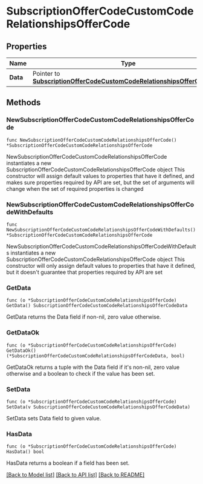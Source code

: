 # SubscriptionOfferCodeCustomCodeRelationshipsOfferCode

## Properties

Name | Type | Description | Notes
------------ | ------------- | ------------- | -------------
**Data** | Pointer to [**SubscriptionOfferCodeCustomCodeRelationshipsOfferCodeData**](SubscriptionOfferCodeCustomCodeRelationshipsOfferCodeData.md) |  | [optional] 

## Methods

### NewSubscriptionOfferCodeCustomCodeRelationshipsOfferCode

`func NewSubscriptionOfferCodeCustomCodeRelationshipsOfferCode() *SubscriptionOfferCodeCustomCodeRelationshipsOfferCode`

NewSubscriptionOfferCodeCustomCodeRelationshipsOfferCode instantiates a new SubscriptionOfferCodeCustomCodeRelationshipsOfferCode object
This constructor will assign default values to properties that have it defined,
and makes sure properties required by API are set, but the set of arguments
will change when the set of required properties is changed

### NewSubscriptionOfferCodeCustomCodeRelationshipsOfferCodeWithDefaults

`func NewSubscriptionOfferCodeCustomCodeRelationshipsOfferCodeWithDefaults() *SubscriptionOfferCodeCustomCodeRelationshipsOfferCode`

NewSubscriptionOfferCodeCustomCodeRelationshipsOfferCodeWithDefaults instantiates a new SubscriptionOfferCodeCustomCodeRelationshipsOfferCode object
This constructor will only assign default values to properties that have it defined,
but it doesn't guarantee that properties required by API are set

### GetData

`func (o *SubscriptionOfferCodeCustomCodeRelationshipsOfferCode) GetData() SubscriptionOfferCodeCustomCodeRelationshipsOfferCodeData`

GetData returns the Data field if non-nil, zero value otherwise.

### GetDataOk

`func (o *SubscriptionOfferCodeCustomCodeRelationshipsOfferCode) GetDataOk() (*SubscriptionOfferCodeCustomCodeRelationshipsOfferCodeData, bool)`

GetDataOk returns a tuple with the Data field if it's non-nil, zero value otherwise
and a boolean to check if the value has been set.

### SetData

`func (o *SubscriptionOfferCodeCustomCodeRelationshipsOfferCode) SetData(v SubscriptionOfferCodeCustomCodeRelationshipsOfferCodeData)`

SetData sets Data field to given value.

### HasData

`func (o *SubscriptionOfferCodeCustomCodeRelationshipsOfferCode) HasData() bool`

HasData returns a boolean if a field has been set.


[[Back to Model list]](../README.md#documentation-for-models) [[Back to API list]](../README.md#documentation-for-api-endpoints) [[Back to README]](../README.md)



